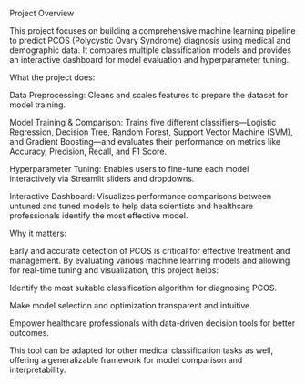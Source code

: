 Project Overview

This project focuses on building a comprehensive machine learning pipeline to predict PCOS (Polycystic Ovary Syndrome) diagnosis using medical and demographic data. It compares multiple classification models and provides an interactive dashboard for model evaluation and hyperparameter tuning.

What the project does:

Data Preprocessing: Cleans and scales features to prepare the dataset for model training.

Model Training & Comparison: Trains five different classifiers—Logistic Regression, Decision Tree, Random Forest, Support Vector Machine (SVM), and Gradient Boosting—and evaluates their performance on metrics like Accuracy, Precision, Recall, and F1 Score.

Hyperparameter Tuning: Enables users to fine-tune each model interactively via Streamlit sliders and dropdowns.

Interactive Dashboard: Visualizes performance comparisons between untuned and tuned models to help data scientists and healthcare professionals identify the most effective model.

Why it matters:

Early and accurate detection of PCOS is critical for effective treatment and management. By evaluating various machine learning models and allowing for real-time tuning and visualization, this project helps:

Identify the most suitable classification algorithm for diagnosing PCOS.

Make model selection and optimization transparent and intuitive.

Empower healthcare professionals with data-driven decision tools for better outcomes.

This tool can be adapted for other medical classification tasks as well, offering a generalizable framework for model comparison and interpretability.

